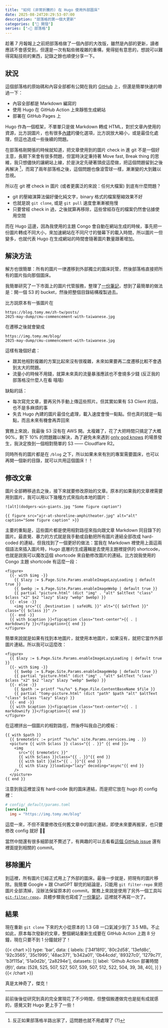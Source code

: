```yaml
---
title: "如何 (非常折騰的) 在 Hugo 使用外部圖床"
date: 2025-08-24T20:29:53-07:00
description: "部落格的第一個大更新"
categories: ["🤖 開發"]
series: ["✍🏻 部落格"]
---
```


趁著 7 月報報上之前把部落格做了一個內部的大改版，雖然是內部的更新，讀者應該不會感受到，但還是一次有點些微複雜的重構，覺得挺有意思的，想說可以難得寫點技術的東西，記錄之餘也順便分享一下。

## 狀況

這個部落格的原始碼和內容全部都有公開在我的 [GitHub](https://github.com/tomy0000000/blog) 上，但還是簡單快速的帶過一下：

- 內容全部都是 Markdown 編寫的
- 使用 Hugo 在 GitHub Action 上來靜態生成網站
- 部署在 GitHub Pages 上

Hugo 作為一個框架，不單單只是做 Markdown 轉成 HTML，對於文章內使用的資源，比方説圖片，也有很多[內建](https://gohugo.io/functions/images/)的優化選項，比方説放大縮小，或是最佳化處理，但這也造成一些後續的問題。

在部落格剛開張的時候就知道，把文章使用到的圖片 check in 進 git 不是一個好主意，長期下來會有很多問題，但當時決定秉持著 Move fast, Break thing 的思維，我只想儘快的讓網站上線，於是決定先硬著頭皮這麼做，把這個問題留到之後再解決 [^1]，而寫了兩年部落格之後，這個問題也像滾雪球一樣，漸漸變的大到難以忽視。

所以在 git 裡 check in 圖片 (或者更廣泛的來說：任何大檔案) 到底有什麼問題？

- git 的壓縮演算法偏好優化純文字，binary 格式的檔案壓縮效果不好
- 也就是說 `git clone`, 或是 `git pull` 速度會漸漸被拖慢
- 只要曾經 check in 過，之後就算再移除，這些曾經存在的檔案仍然會佔據使用空間

而在 Hugo 這邊，因為我使用的主題 Congo 會自動在網站生成的時候，事先把一份圖片轉成不同大小，來加速網站在不同尺寸的螢幕下的載入時間，所以圖片一但變多，也就代表 Hugo 在生成網站的時間會隨著圖片數量跟著增加。

[^1]: 反正如果部落格半路出家了，這問題也就不用處理了 (?)

## 解決方法

解方也很簡單：所有的圖片一律遷移到外部獨立的圖床託管，然後部落格直接把所有的圖片指向那個圖床。

我簡單研究了一下市面上的圖片代管服務，整理了[一份筆記](https://docs.tomy.me/image-hosting)，想到了最簡單的做法是：開一個 S3 的 bucket，然後把整個目錄結構複製過去。

比方説原本有一張圖片在

```
https://blog.tomy.me/zh-tw/posts/
2025-may-dump/cmu-commencement-with-taiwanese.jpg
```

在遷移之後就會變成

```
https://img.tomy.me/blog/
2025-may-dump/cmu-commencement-with-taiwanese.jpg
```

這樣有幾個好處：

- 跟其他相對複雜的方案比起來沒有很複雜，未來如果要再二度遷移比較不會遇到太大的問題。
- 流量小的時候不用錢，就算未來真的流量暴漲應該也不會燒多少錢 (反正我的部落格沒什麼人在看 嘻嘻)

缺點的話：

- 每次寫完文章，要再另外手動上傳這些照片。但其實如果有 S3 Client 的話，也不是多麻煩的事
- 失去 Hugo 內建的圖片最佳化處理，載入速度會慢一點點。但也真的就是一點點，而且未來有機會再弄回來

實務上來說，我最後 S3 沒有在 AWS 開。太複雜了，花了大把時間只搞定了大概 90%，剩下 10% 的問題難以解決，為了避免未來遇到 [only god knows](https://img.tomy.me/blog/use-s3-as-image-host-with-hugo-in-a-painful-way/only-god-knows.webp) 的場景發生，我決定換到一個相對簡單的 S3 —— Cloudflare R2。

同時所有的圖片都是在 `/blog` 之下，所以如果未來有別的專案需要圖床，也可以再開一個新的目錄，就可以共用這個圖床！！

## 修改文章

圖片全部轉移過去之後，接下來就要修改原始的文章。原本的如果我的文章裡需要用到圖片，我可以用以下幾種方式來指向本地的圖片：

```html
![alt](dodgers-win-giants.jpg "Some figure caption")
```

```go-html-template
{{ figure src="ajr-at-shoreline-amphitheater.jpg" alt="alt" caption="Some figure caption" >}}
```

主要的重點是，這些圖片都是使用相對路徑來指向跟文章 Markdown 同目錄下的圖片。最直覺、暴力的方式就是我手動或自動把所有圖片連結全部改成 hard-coded 的連結，但我找到了一個更好的做法：當我在 Markdown 裡使用上面這兩個語法來插入圖片時，Hugo 底層的生成邏輯是去使用主題裡提供的 shortcode，也就是説我可以魔改這個 shortcode 來自動修改圖片的連結。比方說我使用的 Congo 主題 shortcode 有這麼一段：

```go-html-template {linenos=inline hl_lines=[7]}
<figure>
  {{- with $img -}}
    {{ $lazy := $.Page.Site.Params.enableImageLazyLoading | default true }}
    {{ $webp := $.Page.Site.Params.enableImageWebp | default true }}
    {{ partial "picture.html" (dict "img" . "alt" $altText "class" $class "x2" $x2 "lazy" $lazy "webp" $webp) }}
  {{- else -}}
    <img src="{{ .Destination | safeURL }}" alt="{{ $altText }}" class="{{ $class }}" />
  {{- end -}}
  {{ with $caption }}<figcaption class="text-center">{{ . | markdownify }}</figcaption>{{ end }}
</figure>
```

簡單來說就是如果有找到本地圖片，就使用本地圖片，如果沒有，就把它當作外部圖片連結。所以我可以這麼改：

```go-html-template {linenos=inline hl_lines=["7-8"]}
<figure>
  {{ $lazy := $.Page.Site.Params.enableImageLazyLoading | default true }}
  {{- with $img -}}
    {{ $webp := $.Page.Site.Params.enableImageWebp | default true }}
    {{ partial "picture.html" (dict "img" . "alt" $altText "class" $class "x2" $x2 "lazy" $lazy "webp" $webp) }}
  {{- else -}}
    {{ $path := printf "%s/%s" $.Page.File.ContentBaseName $file }}
    {{ partial "tomy-picture.html" (dict "path" $path "alt" $altText "class" $class "lazy" $lazy) }}
  {{- end -}}
  {{ with $caption }}<figcaption class="text-center">{{ . | markdownify }}</figcaption>{{ end }}
</figure>
```

在這裡拼出一個圖片的相對路徑，然後呼叫我自己的模板：

```go-html-template
{{ with $path }}
  {{ $remoteSrc := printf "%s/%s" site.Params.services.img . }}
  <picture {{ with $class }} class="{{ . }}" {{ end }}>
    <img
      src="{{ $remoteSrc }}"
      {{ with $class }}class="{{ . }}"{{ end }}
      {{ with $alt }}alt="{{ . }}"{{ end }}
      {{ with $lazy }}loading="lazy" decoding="async"{{ end }}
    />
  </picture>
{{ end }}
```

注意到我這裡並沒有 hard-code 我的圖床連結，而是把它放在 hugo 的 config 裡：

```toml
# config/_default/params.toml
[services]
  img = "https://img.tomy.me/blog"
```

這麼一來，不但不需要修改任何舊文章中的圖片連結，即使未來要再搬家，也只要修改 config 就好 👍🏻

當然中間還有很多細節就不贅述了，有興趣的可以去看看[這個 GitHub issue](https://github.com/tomy0000000/blog/issues/37) 還有裡面提到相關的 commit。

## 移除圖片

到這裡，所有圖片已經正式用上了外部的圖床。最後一步就是，把現有的圖片移除。我簡單 Google + 跟 ChatGPT 聊完的結論是，只能用 `git filter-repo` 來把圖片全部清掉，沒辦法保留原本的 commit。實務上來說是使用了另外一個工具叫 [`git-filter-repo`](https://github.com/newren/git-filter-repo)，具體步驟我也寫成了[一份筆記](https://docs.tomy.me/git/#wipe-files-from-the-history)，這裡就不再寫一次了。

## 結果

現在重新 `git clone` 下來的大小從原本的 1.3 GB 一口氣減少到了 3.5 MB。不止如此，原本每次發新的文章，整個網站重新生成要在 GitHub Action 上跑 8 分鐘，現在只要不到 1 分鐘就好了！

{{< chart >}}
type: 'bar',
data: {
  labels: ['34f18f0', '80c2d58', '13efd8c', '92c3565', '35c1995', '48ac371', 'b342a01', '0b44cdd', '89327c0', '1279c71', 'b3f115a', '51a0d2b', '2a8294e'],
  datasets: [{
    label: 'Github Action 部署時間 (秒)',
    data: [528, 525, 507, 527, 507, 539, 507, 512, 522, 504, 39, 38, 40],
  }]
}
{{< /chart >}}
<figcaption class="text-center"> 真是太神奇了，傑克！</figcaption>

---

前前後後從研究到真的完全實現花了不少時間，但整個搬遷做完也是挺有成就感的，感覺又對 Hugo 更上手了一些！
